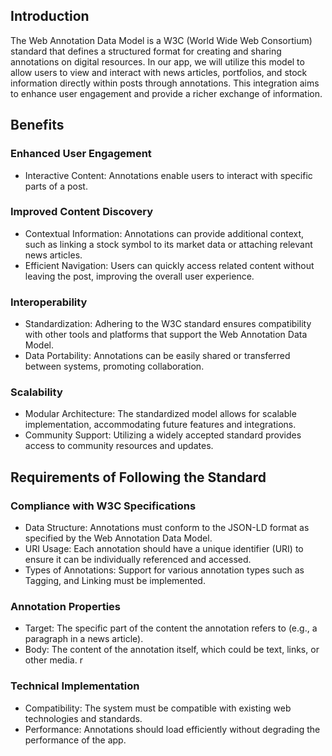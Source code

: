 ## Introduction

The Web Annotation Data Model is a W3C (World Wide Web Consortium) standard that defines a structured format for creating and sharing annotations on digital resources. In our app, we will utilize this model to allow users to view and interact with news articles, portfolios, and stock information directly within posts through annotations. This integration aims to enhance user engagement and provide a richer exchange of information.

## Benefits

### Enhanced User Engagement

* Interactive Content: Annotations enable users to interact with specific parts of a post.

### Improved Content Discovery

* Contextual Information: Annotations can provide additional context, such as linking a stock symbol to its market data or attaching relevant news articles.
* Efficient Navigation: Users can quickly access related content without leaving the post, improving the overall user experience.

### Interoperability

* Standardization: Adhering to the W3C standard ensures compatibility with other tools and platforms that support the Web Annotation Data Model.
* Data Portability: Annotations can be easily shared or transferred between systems, promoting collaboration.
 
### Scalability

* Modular Architecture: The standardized model allows for scalable implementation, accommodating future features and integrations.
* Community Support: Utilizing a widely accepted standard provides access to community resources and updates.

## Requirements of Following the Standard

### Compliance with W3C Specifications

* Data Structure: Annotations must conform to the JSON-LD format as specified by the Web Annotation Data Model.
* URI Usage: Each annotation should have a unique identifier (URI) to ensure it can be individually referenced and accessed.
* Types of Annotations: Support for various annotation types such as Tagging, and Linking must be implemented.

### Annotation Properties

* Target: The specific part of the content the annotation refers to (e.g., a paragraph in a news article).
* Body: The content of the annotation itself, which could be text, links, or other media. r

### Technical Implementation

* Compatibility: The system must be compatible with existing web technologies and standards.
* Performance: Annotations should load efficiently without degrading the performance of the app.